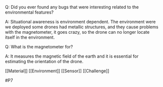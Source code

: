 Q: Did you ever found any bugs that were interesting related to the environmental features?

A: Situational awareness is environment dependent. The environment were we deployed some drones had metallic structures, and they cause problems with the magnetometer, it goes crazy, so the drone can no longer locate itself in the environment.

Q: What is the magnetometer for?

A: It measures the magnetic field of the earth and it is essential for estimating the orientation of the drone.

[[Material]]
[[Environment]]
[[Sensor]]
[[Challenge]]


#P7 